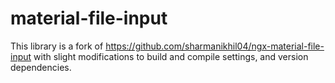 # material-file-input

This library is a fork of https://github.com/sharmanikhil04/ngx-material-file-input with slight modifications to build and compile settings, and version dependencies.
